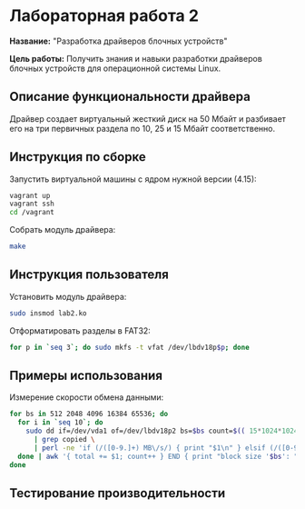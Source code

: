 # Лабораторная работа 2

**Название:** "Разработка драйверов блочных устройств"

**Цель работы:** Получить знания и навыки разработки драйверов блочных устройств для операционной системы Linux.

## Описание функциональности драйвера

Драйвер создает виртуальный жесткий диск на 50 Мбайт и разбивает его на три первичных раздела по 10, 25 и 15 Мбайт соответственно.

## Инструкция по сборке

Запустить виртуальной машины с ядром нужной версии (4.15):

```sh
vagrant up
vagrant ssh
cd /vagrant
```

Собрать модуль драйвера:

```sh
make
```

## Инструкция пользователя

Установить модуль драйвера:

```sh
sudo insmod lab2.ko
```

Отформатировать разделы в FAT32:

```sh
for p in `seq 3`; do sudo mkfs -t vfat /dev/lbdv18p$p; done
```

## Примеры использования

Измерение скорости обмена данными:

```sh
for bs in 512 2048 4096 16384 65536; do
  for i in `seq 10`; do
    sudo dd if=/dev/vda1 of=/dev/lbdv18p2 bs=$bs count=$(( 15*1024*1024/$bs )) oflag=direct 2>&1 \
      | grep copied \
      | perl -ne 'if (/([0-9.]+) MB\/s/) { print "$1\n" } elsif (/([0-9.]+) GB\/s/) { print (($1*1024)."\n") }';
  done | awk '{ total += $1; count++ } END { print "block size '$bs': " count " runs " total/count " MB/s avg" }';
done
```

## Тестирование производительности
